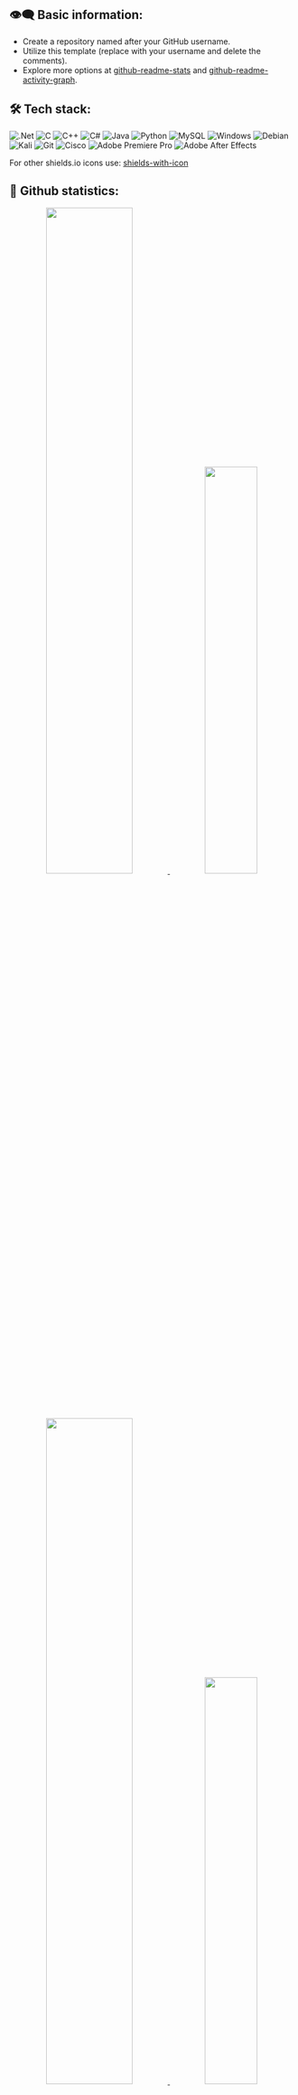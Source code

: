 👁‍🗨 Basic information:
--------------------------------------------------------------------------------------------------------------------------------------------------------------------------------------------------------


- Create a repository named after your GitHub username.
- Utilize this template (replace with your username and delete the comments).
- Explore more options at [github-readme-stats](https://github.com/anuraghazra/github-readme-stats) and [github-readme-activity-graph](https://github.com/Ashutosh00710/github-readme-activity-graph).


 🛠 Tech stack:
--------------------------------------------------------------------------------------------------------------------------------------------------------------------------------------------------------


![.Net](https://img.shields.io/badge/.NET-5C2D91?style=for-the-badge&logo=.net&logoColor=white)
![C](https://img.shields.io/badge/c-%2300599C.svg?style=for-the-badge&logo=c&logoColor=white)
![C++](https://img.shields.io/badge/c++-%2300599C.svg?style=for-the-badge&logo=c%2B%2B&logoColor=white) 
![C#](https://img.shields.io/badge/c%23-%23239120.svg?style=for-the-badge&logo=c-sharp&logoColor=white)
![Java](https://img.shields.io/badge/java-%23ED8B00.svg?style=for-the-badge&logo=java&logoColor=white)
![Python](https://img.shields.io/badge/python-3670A0?style=for-the-badge&logo=python&logoColor=ffdd54)
![MySQL](https://img.shields.io/badge/mysql-%2300f.svg?style=for-the-badge&logo=mysql&logoColor=white)
![Windows](https://img.shields.io/badge/Windows-0078D6?style=for-the-badge&logo=windows&logoColor=white)
![Debian](https://img.shields.io/badge/Debian-D70A53?style=for-the-badge&logo=debian&logoColor=white)
![Kali](https://img.shields.io/badge/Kali-268BEE?style=for-the-badge&logo=kalilinux&logoColor=white)
![Git](https://img.shields.io/badge/git-%23F05033.svg?style=for-the-badge&logo=git&logoColor=white)
![Cisco](https://img.shields.io/badge/cisco-%23049fd9.svg?style=for-the-badge&logo=cisco&logoColor=black)
![Adobe Premiere Pro](https://img.shields.io/badge/Adobe%20Premiere%20Pro-9999FF.svg?style=for-the-badge&logo=Adobe%20Premiere%20Pro&logoColor=white)
![Adobe After Effects](https://img.shields.io/badge/Adobe%20After%20Effects-9999FF.svg?style=for-the-badge&logo=Adobe%20After%20Effects&logoColor=white)

For other shields.io icons use: [shields-with-icon](https://github.com/progfay/shields-with-icon)


 🔮 Github statistics:
--------------------------------------------------------------------------------------------------------------------------------------------------------------------------------------------------------


<!--===================================
dark-mode 
===================================-->

<div align="center">
 <a href="https://github.com/a13xe/github-readme-activity-graph#gh-dark-mode-only">
 <!-- ________________________________________________________________________________
                                                                                     |
                                                          (your username goes here)  V  (your username goes here) -->
 <img width=55% src="https://github-readme-stats-eight-theta.vercel.app/api?username=a13xe&show_icons=true&hide_border=true&line_height=28&theme=dark&bg_color=000000&include_all_commits=true&count_private=true"/>
 <!-- ________________________________________________________________________________________________________
                                                                                                             |
                                                                                  (your username goes here)  V  (your username goes here) -->
 <img width=43% src="https://github-readme-stats-git-masterrstaa-rickstaa.vercel.app/api/top-langs/?username=a13xe&layout=compact&line_height=28&langs_count=6&hide_border=true&include_orgs=true&theme=dark&bg_color=000000#gh-dark-mode-only"/>
 </a>
 
 <!--===================================
 light-mode 
 ===================================-->
 
 <a href="https://github.com/a13xe/github-readme-activity-graph#gh-light-mode-only">
 <!-- ________________________________________________________________________________
                                                                                     |
                                                          (your username goes here)  V  (your username goes here) -->
 <img width=55% src="https://github-readme-stats-eight-theta.vercel.app/api?username=a13xe&show_icons=true&hide_border=true&line_height=28&theme=calm&&include_all_commits=true&count_private=true"/>
 <!-- ________________________________________________________________________________________________________
                                                                                                             |
                                                                                  (your username goes here)  V  (your username goes here) -->
 <img width=43% src="https://github-readme-stats-git-masterrstaa-rickstaa.vercel.app/api/top-langs/?username=a13xe&layout=compact&line_height=28&langs_count=6&hide_border=true&include_orgs=true&theme=calm#gh-dark-mode-only"/>
 </a>
</div>


 🎢 Activity graph:
--------------------------------------------------------------------------------------------------------------------------------------------------------------------------------------------------------


<p align="center">

 <!--===================================
 dark-mode 
 ===================================-->
 
 <a href="https://github.com/a13xe/github-readme-activity-graph#gh-dark-mode-only">
 <!-- _____________________________________________________________________
                                                                          |
                                               (your username goes here)  V  (your username goes here) -->
 <img src="https://github-readme-activity-graph.vercel.app/graph?username=a13xe&theme=github-compact&area=true&hide_border=true&height=350#gh-dark-mode-only" width="100%">
 </a>
 
 <!--===================================
 light-mode 
 ===================================-->
 
 <a href="https://github.com/a13xe/github-readme-activity-graph#gh-light-mode-only">
 <!-- _____________________________________________________________________
                                                                          |
                                               (your username goes here)  V  (your username goes here) -->
  <img src="https://github-readme-activity-graph.vercel.app/graph?username=a13xe&theme=github&area=true&hide_border=true&height=350#gh-light-mode-only" width="100%">
 </a>

</p>
